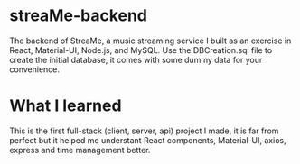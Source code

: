 # streaMe-backend
The backend of StreaMe, a music streaming service I built as an exercise in React, Material-UI, Node.js, and MySQL. 
Use the DBCreation.sql file to create the initial database, it comes with some dummy data for your convenience.

# What I learned
This is the first full-stack (client, server, api) project I made, it is far from perfect but it helped me understant React components, Material-UI, axios, express and time management better.
